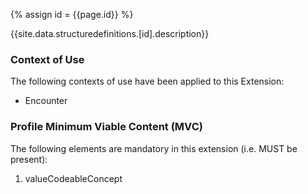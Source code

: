 
{% assign id = {{page.id}} %}

{{site.data.structuredefinitions.[id].description}}

### Context of Use ###
The following contexts of use have been applied to this Extension:

- Encounter

### Profile Minimum Viable Content (MVC) ###

The following elements are mandatory in this extension (i.e. MUST be present):

1.	valueCodeableConcept	

